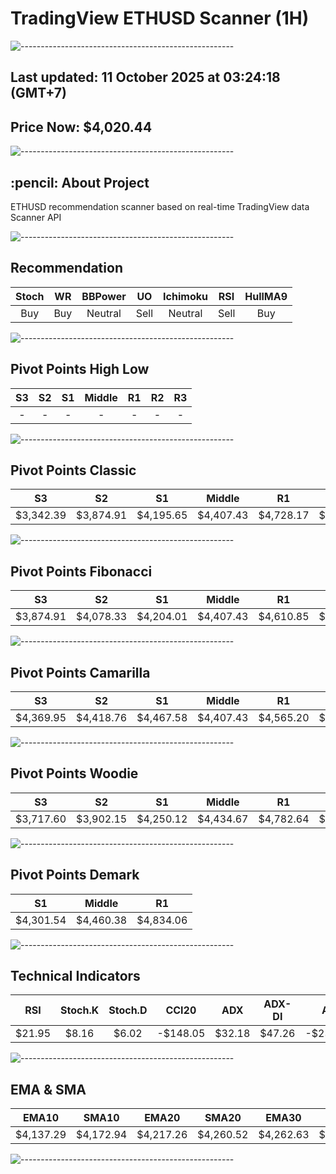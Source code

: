 # TradingView ETHUSD Scanner (1H)
![-----------------------------------------------------](https://raw.githubusercontent.com/andreasbm/readme/master/assets/lines/rainbow.png)
## Last updated: 11 October 2025 at 03:24:18 (GMT+7)
## Price Now: $4,020.44
![-----------------------------------------------------](https://raw.githubusercontent.com/andreasbm/readme/master/assets/lines/rainbow.png)
<h2 id="about-the-project"> :pencil: About Project</h2>
ETHUSD recommendation scanner based on real-time TradingView data Scanner API


![-----------------------------------------------------](https://raw.githubusercontent.com/andreasbm/readme/master/assets/lines/rainbow.png)

## Recommendation
| Stoch | WR | BBPower | UO | Ichimoku | RSI | HullMA9 |
| :---: | :---: | :---: | :---: | :---: | :---: | :---: |
| Buy | Buy | Neutral | Sell | Neutral | Sell | Buy |


![-----------------------------------------------------](https://raw.githubusercontent.com/andreasbm/readme/master/assets/lines/rainbow.png)

## Pivot Points High Low
| S3 | S2 | S1 | Middle | R1 | R2 | R3 |
| :---: | :---: | :---: | :---: | :---: | :---: | :---: |
| - | - | - | - | - | - | - |


![-----------------------------------------------------](https://raw.githubusercontent.com/andreasbm/readme/master/assets/lines/rainbow.png)

## Pivot Points Classic
| S3 | S2 | S1 | Middle | R1 | R2 | R3 |
| :---: | :---: | :---: | :---: | :---: | :---: | :---: |
| $3,342.39 | $3,874.91 | $4,195.65 | $4,407.43 | $4,728.17 | $4,939.95 | $5,472.47 |


![-----------------------------------------------------](https://raw.githubusercontent.com/andreasbm/readme/master/assets/lines/rainbow.png)

## Pivot Points Fibonacci
| S3 | S2 | S1 | Middle | R1 | R2 | R3 |
| :---: | :---: | :---: | :---: | :---: | :---: | :---: |
| $3,874.91 | $4,078.33 | $4,204.01 | $4,407.43 | $4,610.85 | $4,736.53 | $4,939.95 |


![-----------------------------------------------------](https://raw.githubusercontent.com/andreasbm/readme/master/assets/lines/rainbow.png)

## Pivot Points Camarilla
| S3 | S2 | S1 | Middle | R1 | R2 | R3 |
| :---: | :---: | :---: | :---: | :---: | :---: | :---: |
| $4,369.95 | $4,418.76 | $4,467.58 | $4,407.43 | $4,565.20 | $4,614.02 | $4,662.83 |


![-----------------------------------------------------](https://raw.githubusercontent.com/andreasbm/readme/master/assets/lines/rainbow.png)

## Pivot Points Woodie
| S3 | S2 | S1 | Middle | R1 | R2 | R3 |
| :---: | :---: | :---: | :---: | :---: | :---: | :---: |
| $3,717.60 | $3,902.15 | $4,250.12 | $4,434.67 | $4,782.64 | $4,967.18 | $5,315.16 |


![-----------------------------------------------------](https://raw.githubusercontent.com/andreasbm/readme/master/assets/lines/rainbow.png)

## Pivot Points Demark
| S1 | Middle | R1 |
| :---: | :---: | :---: |
| $4,301.54 | $4,460.38 | $4,834.06 |


![-----------------------------------------------------](https://raw.githubusercontent.com/andreasbm/readme/master/assets/lines/rainbow.png)

## Technical Indicators
| RSI | Stoch.K | Stoch.D | CCI20 | ADX | ADX-DI | AO | Mom | MACD | MACD | W.R | HullMA9 |
| :---: | :---: | :---: | :---: | :---: | :---: | :---: | :---: | :---: | :---: | :---: | :---: |
| $21.95 | $8.16 | $6.02 | -$148.05 | $32.18 | $47.26 | -$239.21 | -$325.03 | -$88.00 | -$55.99 | -$85.39 | $3,974.04 |


![-----------------------------------------------------](https://raw.githubusercontent.com/andreasbm/readme/master/assets/lines/rainbow.png)

## EMA & SMA
| EMA10 | SMA10 | EMA20 | SMA20 | EMA30 | SMA30 | EMA50 | SMA50 | EMA100 | SMA100 | EMA200 | SMA200 |
| :---: | :---: | :---: | :---: | :---: | :---: | :---: | :---: | :---: | :---: | :---: | :---: |
| $4,137.29 | $4,172.94 | $4,217.26 | $4,260.52 | $4,262.63 | $4,287.38 | $4,321.80 | $4,347.19 | $4,395.17 | $4,460.90 | $4,413.22 | $4,486.85 |


![-----------------------------------------------------](https://raw.githubusercontent.com/andreasbm/readme/master/assets/lines/rainbow.png)